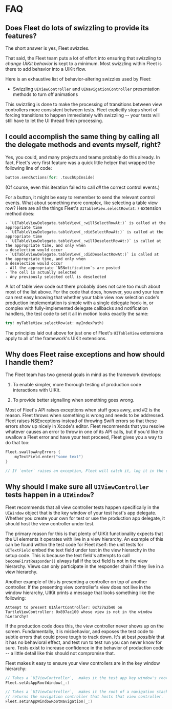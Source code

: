 # FAQ
## Does Fleet do lots of swizzling to provide its features?
The short answer is yes, Fleet swizzles.

That said, the Fleet team puts a lot of effort into ensuring that swizzling to _change UIKit behavior_
is kept to a minimum. Most swizzling within Fleet is there to add behavior into a UIKit flow.

Here is an exhaustive list of behavior-altering swizzles used by Fleet:
- Swizzling `UIViewController` and `UINavigationController` presentation methods to turn off animations

This swizzling is done to make the processing of transitions between view controllers more
consistent between tests. Fleet explicitly stops short of forcing transitions to happen
immediately with swizzling -- your tests will still have to let the UI thread finish processing.

## I could accomplish the same thing by calling all the delegate methods and events myself, right?
Yes, you could, and many projects and teams probably do this already. In fact, Fleet's very first feature was a
quick little helper that wrapped the following line of code:

```swift
button.sendActions(for: .touchUpInside)
```

(Of course, even this iteration failed to call _all_ the correct control events.)

For a button, it might be easy to remember to send the relevant control events. What about something more
complex, like selecting a table view row? Here are all the things Fleet's `UITableView.selectRow(at:)`
extension method does:
```
- `UITableViewDelegate.tableView(_:willSelectRowAt:)` is called at the appropriate time
- `UITableViewDelegate.tableView(_:didSelectRowAt:)` is called at the appropriate time
- `UITableViewDelegate.tableView(_:willDeselectRowAt:)` is called at the appropriate time, and only when
a deselection would occur
- `UITableViewDelegate.tableView(_:didDeselectRowAt:)` is called at the appropriate time, and only when
a deselection would occur
- All the appropriate `NSNotification`s are posted
- The cell is actually selected
- Any previously selected cell is deselected
```

A lot of table view code out there probably does not care too much about most of the list above. For
the code that does, however, you and your team can rest easy knowing that whether your table view row
selection code's production implementation is simple with a single delegate hook-in, or complex with
fully-implemented delegate callbacks and notification handlers, the test code to set it all in motion looks
exactly the same:

```swift
try! myTableView.selectRow(at: myIndexPath)
```

The principles laid out above for just one of Fleet's `UITableView` extensions apply to all of the
framework's UIKit extensions.

## Why does Fleet raise exceptions and how should I handle them?
The Fleet team has two general goals in mind as the framework develops:

1) To enable simpler, more thorough testing of production code interactions with UIKit.

2) To provide better signalling when something goes wrong.

Most of Fleet's API raises exceptions when stuff goes awry, and #2 is the reason. Fleet throws when
something is wrong and needs to be addressed. Fleet raises NSExceptions instead of throwing Swift 
errors so that these errors show up nicely in Xcode's editor. Fleet recommends that you resolve 
whatever causes an error to throw in one of its API calls, but if you'd like to swallow a Fleet error
and have your test proceed, Fleet gives you a way to do that too:

```swift
Fleet.swallowAnyErrors {
    myTextField.enter("some text")
}

// If `enter` raises an exception, Fleet will catch it, log it in the console, and proceed.
```

## Why should I make sure all `UIViewController` tests happen in a `UIWindow`?
Fleet recommends that all view controller tests happen specifically in the `UIWindow` object that is
the key window of your test host's app delegate. Whether you create your own for test or use the
production app delegate, it should host the view controller under test.

The primary reason for this is that plenty of UIKit functionality expects that the UI elements it
operates with live in a view hierarchy. An example of this can be found within the test code for Fleet
itself: the unit tests for `UITextField` embed the text field under test in the view hierarchy in the setup
code. This is because the text field's attempts to call `becomeFirstResponder()` always fail if the text
field is not in the view hierarchy. Views can only participate in the responder chain if they live in a
view hierarchy.

Another example of this is presenting a controller on top of another controller. If the presenting view
controller's view does not live in the window hierarchy, UIKit prints a message that looks something like the
following:

```
Attempt to present UIAlertController: 0x727a2b40 on TurtleViewController: 0x897ac100 whose view is not in the window hierarchy!
```

If the production code does this, the view controller never shows up on the screen. Fundamentally, it is misbehavior, and exposes
the test code to subtle errors that could prove tough to track down. It's at best _possible_ that it has no behavioral effect, and
test run to test run you can never know for sure. Tests exist to increase confidence in the behavior of production code -- a
little detail like this should not compromise that.

Fleet makes it easy to ensure your view controllers are in the key window hierarchy:
```swift
// Takes a `UIViewController`,  makes it the test app key window's root, and kicks off its lifecycle.
Fleet.setAsAppRootWindow(_:)

// Takes a `UIViewController`,  makes it the root of a navigation stack, kicks off the lifecycle, and
// returns the navigation controller that hosts that view controller.
Fleet.setInAppWindowRootNavigation(_:)
```
